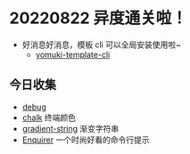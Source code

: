 <!--
 * @Desc:
 * @Author: 曾茹菁
 * @Date: 2022-08-22 09:17:11
 * @LastEditors: 曾茹菁
 * @LastEditTime: 2022-08-22 15:02:10
-->

# 20220822 异度通关啦！

- 好消息好消息，模板 cli 可以全局安装使用啦~
  - [yomuki-template-cli](https://www.npmjs.com/package/yomuki-template-cli)

## 今日收集

- [debug](https://www.npmjs.com/package/debug)
- [chalk](https://www.npmjs.com/package/chalk) 终端颜色
- [gradient-string](https://www.npmjs.com/package/gradient-string) 渐变字符串
- [Enquirer](https://www.npmjs.com/package/enquirer) 一个时尚好看的命令行提示
